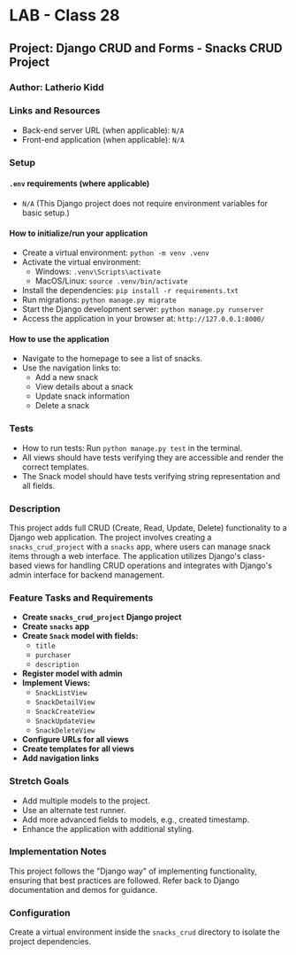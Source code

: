 # LAB - Class 28

## Project: Django CRUD and Forms - Snacks CRUD Project

### Author: Latherio Kidd

### Links and Resources

- Back-end server URL (when applicable): `N/A`
- Front-end application (when applicable): `N/A`

### Setup

#### `.env` requirements (where applicable)

- `N/A` (This Django project does not require environment variables for basic setup.)

#### How to initialize/run your application

- Create a virtual environment: `python -m venv .venv`
- Activate the virtual environment: 
  - Windows: `.venv\Scripts\activate`
  - MacOS/Linux: `source .venv/bin/activate`
- Install the dependencies: `pip install -r requirements.txt`
- Run migrations: `python manage.py migrate`
- Start the Django development server: `python manage.py runserver`
- Access the application in your browser at: `http://127.0.0.1:8000/`

#### How to use the application

- Navigate to the homepage to see a list of snacks.
- Use the navigation links to:
  - Add a new snack
  - View details about a snack
  - Update snack information
  - Delete a snack

### Tests

- How to run tests: Run `python manage.py test` in the terminal.
- All views should have tests verifying they are accessible and render the correct templates.
- The Snack model should have tests verifying string representation and all fields.

### Description

This project adds full CRUD (Create, Read, Update, Delete) functionality to a Django web application. The project involves creating a `snacks_crud_project` with a `snacks` app, where users can manage snack items through a web interface. The application utilizes Django's class-based views for handling CRUD operations and integrates with Django's admin interface for backend management.

### Feature Tasks and Requirements

- **Create `snacks_crud_project` Django project**
- **Create `snacks` app**
- **Create `Snack` model with fields:**
  - `title`
  - `purchaser`
  - `description`
- **Register model with admin**
- **Implement Views:**
  - `SnackListView`
  - `SnackDetailView`
  - `SnackCreateView`
  - `SnackUpdateView`
  - `SnackDeleteView`
- **Configure URLs for all views**
- **Create templates for all views**
- **Add navigation links**

### Stretch Goals

- Add multiple models to the project.
- Use an alternate test runner.
- Add more advanced fields to models, e.g., created timestamp.
- Enhance the application with additional styling.

### Implementation Notes

This project follows the "Django way" of implementing functionality, ensuring that best practices are followed. Refer back to Django documentation and demos for guidance.

### Configuration

Create a virtual environment inside the `snacks_crud` directory to isolate the project dependencies.


